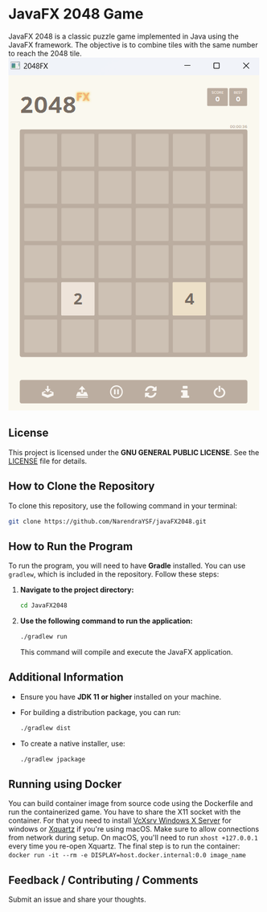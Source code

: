 # JavaFX 2048 Game

JavaFX 2048 is a classic puzzle game implemented in Java using the JavaFX framework. The objective is to combine tiles with the same number to reach the 2048 tile.
![JavaFX 2048 Demo](https://github.com/NarendraYSF/JavaFX2048/blob/main/Demo2048Shot.png?raw=true)

## License

This project is licensed under the **GNU GENERAL PUBLIC LICENSE**. See the [LICENSE](https://github.com/NarendraYSF/JavaFX2048/blob/main/LICENSE) file for details.

## How to Clone the Repository

To clone this repository, use the following command in your terminal:

```bash
git clone https://github.com/NarendraYSF/javaFX2048.git
```

## How to Run the Program

To run the program, you will need to have **Gradle** installed. You can use `gradlew`, which is included in the repository. Follow these steps:

1. **Navigate to the project directory:**

    ```bash
    cd JavaFX2048
    ```

2. **Use the following command to run the application:**

    ```bash
    ./gradlew run
    ```

   This command will compile and execute the JavaFX application.

## Additional Information

- Ensure you have **JDK 11 or higher** installed on your machine.
- For building a distribution package, you can run:

    ```bash
    ./gradlew dist
    ```

- To create a native installer, use:

    ```bash
    ./gradlew jpackage
    ```

## Running using Docker
You can build container image from source code using the Dockerfile and run the containerized game. 
You have to share the X11 socket with the container. For that you need to install [VcXsrv Windows X Server](https://sourceforge.net/projects/vcxsrv/) for windows or [Xquartz](https://www.xquartz.org) if you're using macOS. Make sure to allow connections from network during setup.
On macOS, you'll need to run `xhost +127.0.0.1` every time you re-open Xquartz.
The final step is to run the container: `docker run -it --rm -e DISPLAY=host.docker.internal:0.0 image_name`

## Feedback / Contributing / Comments
Submit an issue and share your thoughts.
